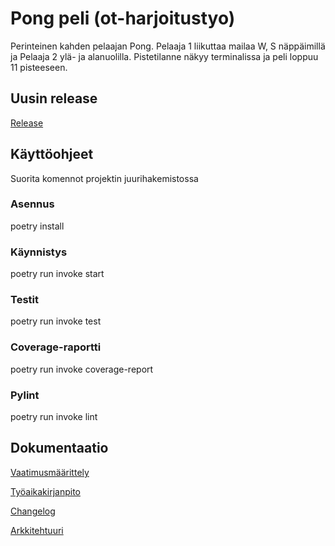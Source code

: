 # Pong peli (ot-harjoitustyo)

Perinteinen kahden pelaajan Pong. Pelaaja 1 liikuttaa mailaa W, S näppäimillä ja Pelaaja 2 ylä- ja alanuolilla. Pistetilanne näkyy terminalissa ja peli loppuu 11 pisteeseen.

## Uusin release

[Release](https://github.com/katajak/ot-harjoitustyo/releases/tag/viikko5)

## Käyttöohjeet

Suorita komennot projektin juurihakemistossa

### Asennus

poetry install

### Käynnistys

poetry run invoke start

### Testit

poetry run invoke test

### Coverage-raportti

poetry run invoke coverage-report

### Pylint

poetry run invoke lint

## Dokumentaatio

[Vaatimusmäärittely](https://github.com/katajak/ot-harjoitustyo/blob/master/dokumentaatio/vaatimusmaarittely.md)

[Työaikakirjanpito](https://github.com/katajak/ot-harjoitustyo/blob/master/dokumentaatio/tyoaikakirjanpito.md)

[Changelog](https://github.com/katajak/ot-harjoitustyo/blob/master/dokumentaatio/changelog.md)

[Arkkitehtuuri](https://github.com/katajak/ot-harjoitustyo/blob/master/dokumentaatio/arkkitehtuuri.md)
